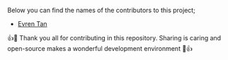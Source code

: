 Below you can find the names of the contributors to this project;

- [Evren Tan][evren-tan-github]

👍🎉 Thank you all for contributing in this repository. Sharing is caring and open-source makes a wonderful development environment 🎉👍

[evren-tan-github]: https://github.com/evrentan
